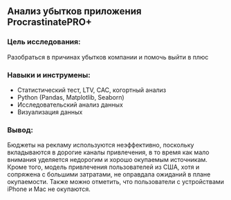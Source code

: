 <H2>Анализ убытков приложения ProcrastinatePRO+</H2>

<h3>Цель исследования:</h3>
Разобраться в причинах убытков компании и помочь выйти в плюс

  <br>
  
<h3> Навыки и инструмены:</h3>

- Статистический тест, LTV, CAC, когортный анализ
- Python (Pandas, Matplotlib, Seaborn)
- Исследовательский анализ данных
- Визуализация данных
<h3>Вывод:</h3>

Бюджеты на рекламу используются неэффективно, поскольку вкладываются в дорогие каналы привлечения, в то время как мало внимания уделяется недорогим и хорошо окупаемым источникам. Кроме того, модель привлечения пользователей из США, хотя и сопряжена с большими затратами, не оправдала ожиданий в плане окупаемости. Также можно отметить, что пользователи с устройствами iPhone и Mac не окупаются.





